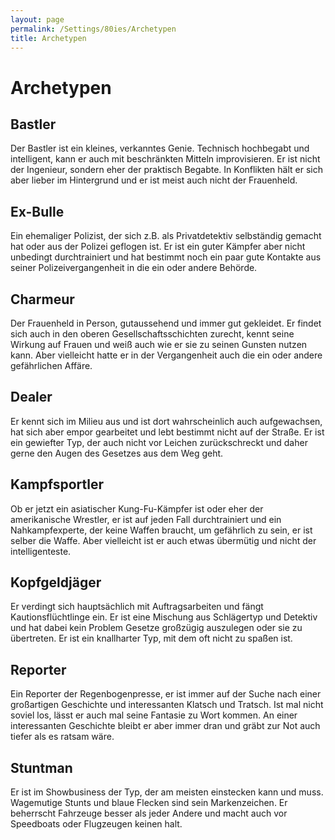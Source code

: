 ```yaml
---
layout: page
permalink: /Settings/80ies/Archetypen
title: Archetypen
---
```


# Archetypen

## Bastler

Der Bastler ist ein kleines, verkanntes Genie. Technisch hochbegabt und intelligent, kann er auch mit beschränkten Mitteln improvisieren. Er ist nicht der Ingenieur, sondern eher der praktisch Begabte. In Konflikten hält er sich aber lieber im Hintergrund und er ist meist auch nicht der Frauenheld.

## Ex-Bulle

Ein ehemaliger Polizist, der sich z.B. als Privatdetektiv selbständig gemacht hat oder aus der Polizei geflogen ist. Er ist ein guter Kämpfer aber nicht unbedingt durchtrainiert und hat bestimmt noch ein paar gute Kontakte aus seiner Polizeivergangenheit in die ein oder andere Behörde.

## Charmeur

Der Frauenheld in Person, gutaussehend und immer gut gekleidet. Er findet sich auch in den oberen Gesellschaftsschichten zurecht, kennt seine Wirkung auf Frauen und weiß auch wie er sie zu seinen Gunsten nutzen kann. Aber vielleicht hatte er in der Vergangenheit auch die ein oder andere gefährlichen Affäre.

## Dealer

Er kennt sich im Milieu aus und ist dort wahrscheinlich auch aufgewachsen, hat sich aber empor gearbeitet und lebt bestimmt nicht auf der Straße. Er ist ein gewiefter Typ, der auch nicht vor Leichen zurückschreckt und daher gerne den Augen des Gesetzes aus dem Weg geht.

## Kampfsportler

Ob er jetzt ein asiatischer Kung-Fu-Kämpfer ist oder eher der amerikanische Wrestler, er ist auf jeden Fall durchtrainiert und ein Nahkampfexperte, der keine Waffen braucht, um gefährlich zu sein, er ist selber die Waffe. Aber vielleicht ist er auch etwas übermütig und nicht der intelligenteste.

## Kopfgeldjäger

Er verdingt sich hauptsächlich mit Auftragsarbeiten und fängt Kautionsflüchtlinge ein. Er ist eine Mischung aus Schlägertyp und Detektiv und hat dabei kein Problem Gesetze großzügig auszulegen oder sie zu übertreten. Er ist ein knallharter Typ, mit dem oft nicht zu spaßen ist.

## Reporter

Ein Reporter der Regenbogenpresse, er ist immer auf der Suche nach einer großartigen Geschichte und interessanten Klatsch und Tratsch. Ist mal nicht soviel los, lässt er auch mal seine Fantasie zu Wort kommen. An einer interessanten Geschichte bleibt er aber immer dran und gräbt zur Not auch tiefer als es ratsam wäre.

## Stuntman

Er ist im Showbusiness der Typ, der am meisten einstecken kann und muss. Wagemutige Stunts und blaue Flecken sind sein Markenzeichen. Er beherrscht Fahrzeuge besser als jeder Andere und macht auch vor Speedboats oder Flugzeugen keinen halt.

